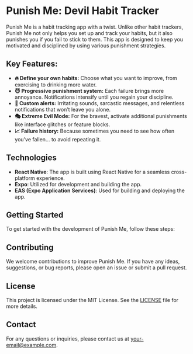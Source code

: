# Punish Me: Devil Habit Tracker

Punish Me is a habit tracking app with a twist. Unlike other habit trackers, Punish Me not only helps you set up and track your habits, but it also punishes you if you fail to stick to them. This app is designed to keep you motivated and disciplined by using various punishment strategies.

## Key Features:
- **🔥 Define your own habits:** Choose what you want to improve, from exercising to drinking more water.
- **😈 Progressive punishment system:** Each failure brings more annoyance. Notifications intensify until you regain your discipline.
- **📢 Custom alerts:** Irritating sounds, sarcastic messages, and relentless notifications that won’t leave you alone.
- **🎭 Extreme Evil Mode:** For the bravest, activate additional punishments like interface glitches or feature blocks.
- **📈 Failure history:** Because sometimes you need to see how often you’ve fallen… to avoid repeating it.

## Technologies

- **React Native**: The app is built using React Native for a seamless cross-platform experience.
- **Expo**: Utilized for development and building the app.
- **EAS (Expo Application Services)**: Used for building and deploying the app.

## Getting Started

To get started with the development of Punish Me, follow these steps:

## Contributing

We welcome contributions to improve Punish Me. If you have any ideas, suggestions, or bug reports, please open an issue or submit a pull request.

## License

This project is licensed under the MIT License. See the [LICENSE](LICENSE) file for more details.

## Contact

For any questions or inquiries, please contact us at [your-email@example.com](mailto:your-email@example.com).
